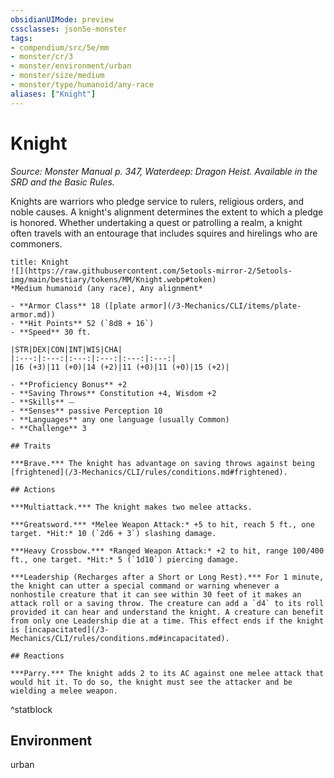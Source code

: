 ```yaml
---
obsidianUIMode: preview
cssclasses: json5e-monster
tags:
- compendium/src/5e/mm
- monster/cr/3
- monster/environment/urban
- monster/size/medium
- monster/type/humanoid/any-race
aliases: ["Knight"]
---
```

# Knight
*Source: Monster Manual p. 347, Waterdeep: Dragon Heist. Available in the SRD and the Basic Rules.*  

Knights are warriors who pledge service to rulers, religious orders, and noble causes. A knight's alignment determines the extent to which a pledge is honored. Whether undertaking a quest or patrolling a realm, a knight often travels with an entourage that includes squires and hirelings who are commoners.


```ad-statblock
title: Knight
![](https://raw.githubusercontent.com/5etools-mirror-2/5etools-img/main/bestiary/tokens/MM/Knight.webp#token)
*Medium humanoid (any race), Any alignment*

- **Armor Class** 18 ([plate armor](/3-Mechanics/CLI/items/plate-armor.md))
- **Hit Points** 52 (`8d8 + 16`) 
- **Speed** 30 ft.

|STR|DEX|CON|INT|WIS|CHA|
|:---:|:---:|:---:|:---:|:---:|:---:|
|16 (+3)|11 (+0)|14 (+2)|11 (+0)|11 (+0)|15 (+2)|

- **Proficiency Bonus** +2
- **Saving Throws** Constitution +4, Wisdom +2
- **Skills** ⏤
- **Senses** passive Perception 10
- **Languages** any one language (usually Common)
- **Challenge** 3

## Traits

***Brave.*** The knight has advantage on saving throws against being [frightened](/3-Mechanics/CLI/rules/conditions.md#frightened).

## Actions

***Multiattack.*** The knight makes two melee attacks.

***Greatsword.*** *Melee Weapon Attack:* +5 to hit, reach 5 ft., one target. *Hit:* 10 (`2d6 + 3`) slashing damage.

***Heavy Crossbow.*** *Ranged Weapon Attack:* +2 to hit, range 100/400 ft., one target. *Hit:* 5 (`1d10`) piercing damage.

***Leadership (Recharges after a Short or Long Rest).*** For 1 minute, the knight can utter a special command or warning whenever a nonhostile creature that it can see within 30 feet of it makes an attack roll or a saving throw. The creature can add a `d4` to its roll provided it can hear and understand the knight. A creature can benefit from only one Leadership die at a time. This effect ends if the knight is [incapacitated](/3-Mechanics/CLI/rules/conditions.md#incapacitated).

## Reactions

***Parry.*** The knight adds 2 to its AC against one melee attack that would hit it. To do so, the knight must see the attacker and be wielding a melee weapon.
```
^statblock

## Environment

urban